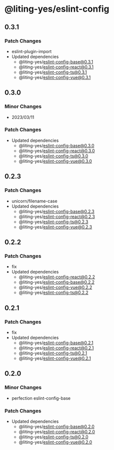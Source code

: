 # @liting-yes/eslint-config

## 0.3.1

### Patch Changes

- eslint-plugin-import
- Updated dependencies
  - @liting-yes/eslint-config-base@0.3.1
  - @liting-yes/eslint-config-react@0.3.1
  - @liting-yes/eslint-config-ts@0.3.1
  - @liting-yes/eslint-config-vue@0.3.1

## 0.3.0

### Minor Changes

- 2023/03/11

### Patch Changes

- Updated dependencies
  - @liting-yes/eslint-config-base@0.3.0
  - @liting-yes/eslint-config-react@0.3.0
  - @liting-yes/eslint-config-ts@0.3.0
  - @liting-yes/eslint-config-vue@0.3.0

## 0.2.3

### Patch Changes

- unicorn/filename-case
- Updated dependencies
  - @liting-yes/eslint-config-base@0.2.3
  - @liting-yes/eslint-config-react@0.2.3
  - @liting-yes/eslint-config-ts@0.2.3
  - @liting-yes/eslint-config-vue@0.2.3

## 0.2.2

### Patch Changes

- fix
- Updated dependencies
  - @liting-yes/eslint-config-react@0.2.2
  - @liting-yes/eslint-config-base@0.2.2
  - @liting-yes/eslint-config-vue@0.2.2
  - @liting-yes/eslint-config-ts@0.2.2

## 0.2.1

### Patch Changes

- fix
- Updated dependencies
  - @liting-yes/eslint-config-base@0.2.1
  - @liting-yes/eslint-config-react@0.2.1
  - @liting-yes/eslint-config-ts@0.2.1
  - @liting-yes/eslint-config-vue@0.2.1

## 0.2.0

### Minor Changes

- perfection eslint-config-base

### Patch Changes

- Updated dependencies
  - @liting-yes/eslint-config-base@0.2.0
  - @liting-yes/eslint-config-react@0.2.0
  - @liting-yes/eslint-config-ts@0.2.0
  - @liting-yes/eslint-config-vue@0.2.0
